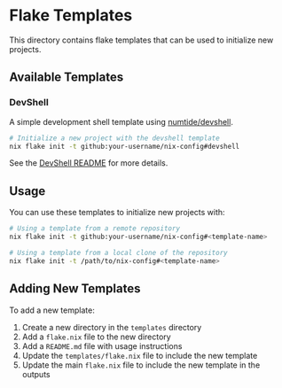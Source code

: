 # Flake Templates

This directory contains flake templates that can be used to initialize new projects.

## Available Templates

### DevShell

A simple development shell template using [numtide/devshell](https://github.com/numtide/devshell).

```bash
# Initialize a new project with the devshell template
nix flake init -t github:your-username/nix-config#devshell
```

See the [DevShell README](./devshell/README.md) for more details.

## Usage

You can use these templates to initialize new projects with:

```bash
# Using a template from a remote repository
nix flake init -t github:your-username/nix-config#<template-name>

# Using a template from a local clone of the repository
nix flake init -t /path/to/nix-config#<template-name>
```

## Adding New Templates

To add a new template:

1. Create a new directory in the `templates` directory
2. Add a `flake.nix` file to the new directory
3. Add a `README.md` file with usage instructions
4. Update the `templates/flake.nix` file to include the new template
5. Update the main `flake.nix` file to include the new template in the outputs
